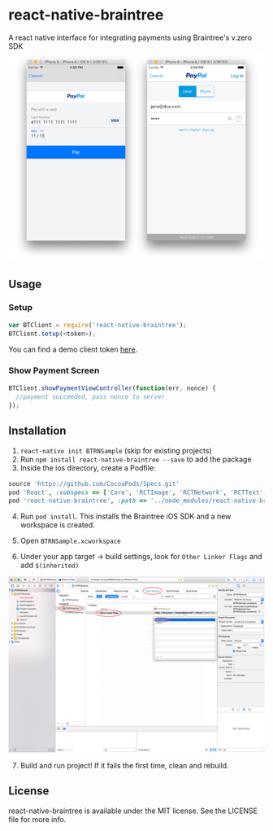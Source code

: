 # react-native-braintree

A react native interface for integrating payments using Braintree's v.zero SDK
![Accepts Credit/Debit Cards](/Screenshots/vzero.png)

## Usage

### Setup
```js
var BTClient = require('react-native-braintree');
BTClient.setup(<token>);
```
You can find a demo client token [here](https://developers.braintreepayments.com/start/hello-client/ios/v3).

### Show Payment Screen
```js
BTClient.showPaymentViewController(function(err, nonce) {
  //payment succeeded, pass nonce to server
});
```

## Installation
1. `react-native init BTRNSample` (skip for existing projects)
2. Run `npm install react-native-braintree --save` to add the package
3. Inside the ios directory, create a Podfile:

  ```ruby
  source 'https://github.com/CocoaPods/Specs.git'
  pod 'React', :subspecs => ['Core', 'RCTImage', 'RCTNetwork', 'RCTText', 'RCTWebSocket'], :path => '../node_modules/react-native'
  pod 'react-native-braintree', :path => '../node_modules/react-native-braintree'
  ```

4. Run `pod install`.  This installs the Braintree iOS SDK and a new workspace is created.

5. Open `BTRNSample.xcworkspace`

6. Under your app target -> build settings, look for `Other Linker Flags` and add `$(inherited)`

  ![Accepts Credit/Debit Cards](/Screenshots/linker.png)

7. Build and run project!  If it fails the first time, clean and rebuild.

## License

react-native-braintree is available under the MIT license. See the LICENSE file for more info.
